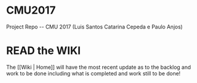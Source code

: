 # CMU2017
Project Repo -- CMU 2017 (Luis Santos Catarina Cepeda e Paulo Anjos)

# READ the WIKI
The [[Wiki | Home]] will have the most recent update as to the backlog and work to be done including what is completed and work still to be done!

